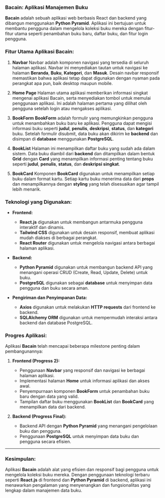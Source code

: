 ### **Bacain: Aplikasi Manajemen Buku**

**Bacain** adalah sebuah aplikasi web berbasis React dan backend yang dibangun menggunakan **Python Pyramid**. Aplikasi ini bertujuan untuk membantu pengguna dalam mengelola koleksi buku mereka dengan fitur-fitur utama seperti penambahan buku baru, daftar buku, dan fitur login pengguna.

### **Fitur Utama Aplikasi Bacain:**

1. **Navbar**
   Navbar adalah komponen navigasi yang tersedia di seluruh halaman aplikasi. Navbar ini menyediakan tautan untuk navigasi ke halaman **Beranda**, **Buku**, **Kategori**, dan **Masuk**. Desain navbar responsif memastikan bahwa aplikasi tetap dapat digunakan dengan nyaman pada perangkat apa pun, baik desktop maupun mobile.

2. **Home Page**
   Halaman utama aplikasi memberikan informasi singkat mengenai aplikasi Bacain, serta menyediakan tombol untuk memulai penggunaan aplikasi. Ini adalah halaman pertama yang dilihat oleh pengguna setelah login atau mengakses aplikasi.

3. **BookForm**
   **BookForm** adalah formulir yang memungkinkan pengguna untuk menambahkan buku baru ke aplikasi. Pengguna dapat mengisi informasi buku seperti **judul**, **penulis**, **deskripsi**, **status**, dan **kategori** buku. Setelah formulir disubmit, data buku akan dikirim ke **backend** dan disimpan di **database** menggunakan **PostgreSQL**.

4. **BookList**
   Halaman ini menampilkan daftar buku yang sudah ada dalam sistem. Data buku diambil dari **backend** dan ditampilkan dalam bentuk **Grid** dengan **Card** yang menampilkan informasi penting tentang buku seperti **judul**, **penulis**, **status**, dan **deskripsi singkat**.

5. **BookCard**
   Komponen **BookCard** digunakan untuk menampilkan setiap buku dalam format kartu. Setiap kartu buku menerima data dari **props** dan menampilkannya dengan **styling** yang telah disesuaikan agar tampil lebih menarik.

### **Teknologi yang Digunakan:**

* **Frontend:**

  * **React.js** digunakan untuk membangun antarmuka pengguna interaktif dan dinamis.
  * **Tailwind CSS** digunakan untuk desain responsif, membuat aplikasi mudah diakses di berbagai perangkat.
  * **React Router** digunakan untuk mengelola navigasi antara berbagai halaman aplikasi.

* **Backend:**

  * **Python Pyramid** digunakan untuk membangun backend API yang menangani operasi CRUD (Create, Read, Update, Delete) untuk buku.
  * **PostgreSQL** digunakan sebagai **database** untuk menyimpan data pengguna dan buku secara aman.

* **Pengiriman dan Penyimpanan Data:**

  * **Axios** digunakan untuk melakukan **HTTP requests** dari frontend ke backend.
  * **SQLAlchemy ORM** digunakan untuk mempermudah interaksi antara backend dan database PostgreSQL.

### **Progres Aplikasi:**

Aplikasi **Bacain** telah mencapai beberapa milestone penting dalam pembangunannya:

1. **Frontend (Progress 2):**

   * Penggunaan **Navbar** yang responsif dan navigasi ke berbagai halaman aplikasi.
   * Implementasi halaman **Home** untuk informasi aplikasi dan akses awal.
   * Penyempurnaan komponen **BookForm** untuk penambahan buku baru dengan data yang valid.
   * Tampilan daftar buku menggunakan **BookList** dan **BookCard** yang menampilkan data dari backend.

2. **Backend (Progress Final):**

   * Backend API dengan **Python Pyramid** yang menangani pengelolaan buku dan pengguna.
   * Penggunaan **PostgreSQL** untuk menyimpan data buku dan pengguna secara efisien.

---

### **Kesimpulan:**

Aplikasi **Bacain** adalah alat yang efisien dan responsif bagi pengguna untuk mengelola koleksi buku mereka. Dengan penggunaan teknologi terbaru seperti **React.js** di frontend dan **Python Pyramid** di backend, aplikasi ini menawarkan pengalaman yang menyenangkan dan fungsionalitas yang lengkap dalam manajemen data buku.
